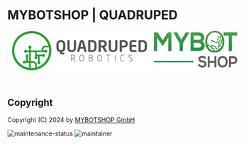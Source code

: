 # MYBOTSHOP | QUADRUPED

<div style="display: flex;">
  <img src="assets/qre_logo.png" alt="Second Image"/>
  <img src="assets/mbs_logo.png" alt="MYBOTSHOP" width="200"/>
</div>

‎ 

## Copyright 

Copyright (C) 2024 by [MYBOTSHOP GmbH](www.mybotshop.de)

![maintenance-status](https://img.shields.io/badge/Maintenance-passively--maintained-yellowgreen.svg)
![maintainer](https://img.shields.io/badge/Maintainer-MYBOTSHOP_Support-blue)


<!-- <p align="center" style="border:solid #6495ED">
  <img src="https://github.com/SOHAIL1996/property_based_tester/blob/main/documentation/gifs/husky_iso23482-1_sec11.1.gif" width="32%"/>
  &nbsp;
  <img src="https://github.com/SOHAIL1996/property_based_tester/blob/main/documentation/gifs/husky_iso23482-1_sec13.2.gif" width="32%"/>
  &nbsp; 
  <img src="https://github.com/SOHAIL1996/property_based_tester/blob/main/documentation/gifs/husky_iso23482-1_sec13.3.gif" width="32%"/>
</p> -->